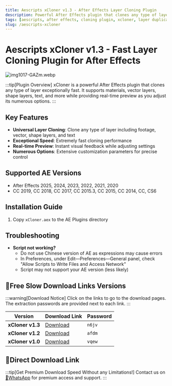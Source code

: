 ```yaml
---
title: Aescripts xCloner v1.3 - After Effects Layer Cloning Plugin
description: Powerful After Effects plugin that clones any type of layer exceptionally fast with real-time preview. Supports materials, vector, shape layers, text and more.
tags: [aescripts, after effects, cloning plugin, xcloner, layer duplication, ae plugin, motion graphics, visual effects]
slug: /aescripts-xcloner
---
```


<!-- Above is frontmatter Part - generated based on content to meet Google SEO requirements, balancing automation efficiency with Google's E-E-A-T principles -->

# Aescripts xCloner v1.3 - Fast Layer Cloning Plugin for After Effects

![img1017-GAZm.webp](https://list.ucards.store/d/img/img1017-GAZm.webp)

:::tip[Plugin Overview]
xCloner is a powerful After Effects plugin that clones any type of layer exceptionally fast. It supports materials, vector layers, shape layers, text, and more while providing real-time preview as you adjust its numerous options.
:::

## Key Features

- **Universal Layer Cloning**: Clone any type of layer including footage, vector, shape layers, and text
- **Exceptional Speed**: Extremely fast cloning performance
- **Real-time Preview**: Instant visual feedback while adjusting settings
- **Numerous Options**: Extensive customization parameters for precise control

## Supported AE Versions

- After Effects 2025, 2024, 2023, 2022, 2021, 2020
- CC 2019, CC 2018, CC 2017, CC 2015.3, CC 2015, CC 2014, CC, CS6

## Installation Guide

1. Copy `xCloner.aex` to the AE Plugins directory

## Troubleshooting

- **Script not working?**
  - Do not use Chinese version of AE as expressions may cause errors
  - In Preferences, under Edit—Preferences—General panel, check "Allow Scripts to Write Files and Access Network"
  - Script may not support your AE version (less likely)

## 🐌Free Slow Download Links Versions

:::warning[Download Notice]
Click on the links to go to the download pages. The extraction passwords are provided next to each link.
:::

| Version | Download Link | Password |
|---------|---------------|----------|
| **xCloner v1.3** | [Download](https://pan.baidu.com/s/1UMs1mGA_Y7XOirwtUlkSRw?pwd=n6jv) | `n6jv` |
| **xCloner v1.2** | [Download](https://pan.baidu.com/s/1N6fi0_2q37q7AcjlC-H5_w?pwd=afdm) | `afdm` |
| **xCloner v1.0** | [Download](https://pan.baidu.com/s/1Zn2kbsM_TAs32Cj3YSwy4A?pwd=vqew) | `vqew` |

## 🚀Direct Download Link

:::tip[Get Premium Download Speed Without any Limitations!]
Contact us on [💬WhatsApp](https://wa.me/+8613237610083) for premium  access and support.
:::
